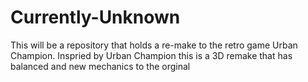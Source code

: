 # Currently-Unknown
This will be a repository that holds a re-make to the retro game Urban Champion. Inspried by Urban Champion this is a 3D remake that has balanced and new mechanics to the orginal
